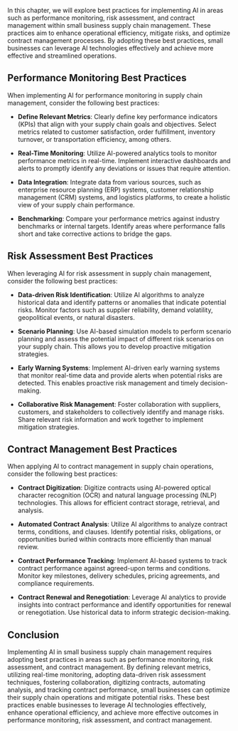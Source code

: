 
In this chapter, we will explore best practices for implementing AI in areas such as performance monitoring, risk assessment, and contract management within small business supply chain management. These practices aim to enhance operational efficiency, mitigate risks, and optimize contract management processes. By adopting these best practices, small businesses can leverage AI technologies effectively and achieve more effective and streamlined operations.

Performance Monitoring Best Practices
------------------------------------------

When implementing AI for performance monitoring in supply chain management, consider the following best practices:

* **Define Relevant Metrics**: Clearly define key performance indicators (KPIs) that align with your supply chain goals and objectives. Select metrics related to customer satisfaction, order fulfillment, inventory turnover, or transportation efficiency, among others.

* **Real-Time Monitoring**: Utilize AI-powered analytics tools to monitor performance metrics in real-time. Implement interactive dashboards and alerts to promptly identify any deviations or issues that require attention.

* **Data Integration**: Integrate data from various sources, such as enterprise resource planning (ERP) systems, customer relationship management (CRM) systems, and logistics platforms, to create a holistic view of your supply chain performance.

* **Benchmarking**: Compare your performance metrics against industry benchmarks or internal targets. Identify areas where performance falls short and take corrective actions to bridge the gaps.

Risk Assessment Best Practices
-----------------------------------

When leveraging AI for risk assessment in supply chain management, consider the following best practices:

* **Data-driven Risk Identification**: Utilize AI algorithms to analyze historical data and identify patterns or anomalies that indicate potential risks. Monitor factors such as supplier reliability, demand volatility, geopolitical events, or natural disasters.

* **Scenario Planning**: Use AI-based simulation models to perform scenario planning and assess the potential impact of different risk scenarios on your supply chain. This allows you to develop proactive mitigation strategies.

* **Early Warning Systems**: Implement AI-driven early warning systems that monitor real-time data and provide alerts when potential risks are detected. This enables proactive risk management and timely decision-making.

* **Collaborative Risk Management**: Foster collaboration with suppliers, customers, and stakeholders to collectively identify and manage risks. Share relevant risk information and work together to implement mitigation strategies.

Contract Management Best Practices
---------------------------------------

When applying AI to contract management in supply chain operations, consider the following best practices:

* **Contract Digitization**: Digitize contracts using AI-powered optical character recognition (OCR) and natural language processing (NLP) technologies. This allows for efficient contract storage, retrieval, and analysis.

* **Automated Contract Analysis**: Utilize AI algorithms to analyze contract terms, conditions, and clauses. Identify potential risks, obligations, or opportunities buried within contracts more efficiently than manual review.

* **Contract Performance Tracking**: Implement AI-based systems to track contract performance against agreed-upon terms and conditions. Monitor key milestones, delivery schedules, pricing agreements, and compliance requirements.

* **Contract Renewal and Renegotiation**: Leverage AI analytics to provide insights into contract performance and identify opportunities for renewal or renegotiation. Use historical data to inform strategic decision-making.

Conclusion
----------

Implementing AI in small business supply chain management requires adopting best practices in areas such as performance monitoring, risk assessment, and contract management. By defining relevant metrics, utilizing real-time monitoring, adopting data-driven risk assessment techniques, fostering collaboration, digitizing contracts, automating analysis, and tracking contract performance, small businesses can optimize their supply chain operations and mitigate potential risks. These best practices enable businesses to leverage AI technologies effectively, enhance operational efficiency, and achieve more effective outcomes in performance monitoring, risk assessment, and contract management.
